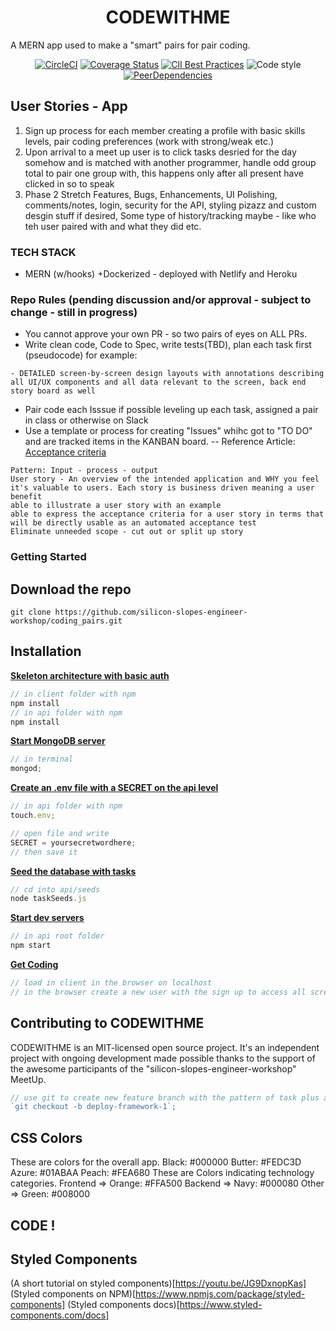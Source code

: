 <h1 align="center">CODEWITHME</h1>
<p>A MERN app used to make a "smart" pairs for pair coding.</p>
<div align="center">

[![CircleCI](https://img.shields.io/circleci/project/github/mui-org/material-ui/next.svg)]()
[![Coverage Status](https://img.shields.io/codecov/c/github/mui-org/material-ui/next.svg)]()
[![CII Best Practices](https://bestpractices.coreinfrastructure.org/projects/1320/badge)]()
![Code style](https://img.shields.io/badge/code_style-prettier-ff69b4.svg)
[![PeerDependencies](https://david-dm.org/mui-org/material-ui/next/peer-status.svg?path=packages/material-ui)]()

</div>

## User Stories - App

1. Sign up process for each member creating a profile with basic skills levels, pair coding preferences (work with strong/weak etc.)
2. Upon arrival to a meet up user is to click tasks desried for the day somehow and is matched with another programmer, handle odd group total to pair one group with, this happens only after all present have clicked in so to speak
3. Phase 2 Stretch Features, Bugs, Enhancements, UI Polishing, comments/notes, login, security for the API, styling pizazz and custom desgin stuff if desired, Some type of history/tracking maybe - like who teh user paired with and what they did etc.

### TECH STACK

- MERN (w/hooks) +Dockerized - deployed with Netlify and Heroku

### Repo Rules (pending discussion and/or approval - subject to change - still in progress)

- You cannot approve your own PR - so two pairs of eyes on ALL PRs.
- Write clean code, Code to Spec, write tests(TBD), plan each task first (pseudocode) for example:

```
- DETAILED screen-by-screen design layouts with annotations describing all UI/UX components and all data relevant to the screen, back end story board as well
```

- Pair code each Isssue if possible leveling up each task, assigned a pair in class or otherwise on Slack
- Use a template or process for creating "Issues" whihc got to "TO DO" and are tracked items in the KANBAN board.
  -- Reference Article: [Acceptance criteria](http://www.payton-consulting.com/user-stories-create-acceptance-criteria/)

```
Pattern: Input - process - output
User story - An overview of the intended application and WHY you feel it's valuable to users. Each story is business driven meaning a user benefit
able to illustrate a user story with an example
able to express the acceptance criteria for a user story in terms that will be directly usable as an automated acceptance test
Eliminate unneeded scope - cut out or split up story
```

### Getting Started

## Download the repo

`git clone https://github.com/silicon-slopes-engineer-workshop/coding_pairs.git`

## Installation

**[Skeleton architecture with basic auth]()**

```javascript
// in client folder with npm
npm install
// in api folder with npm
npm install
```

**[Start MongoDB server]()**

```javascript
// in terminal
mongod;
```

**[Create an .env file with a SECRET on the api level]()**

```javascript
// in api folder with npm
touch.env;

// open file and write
SECRET = yoursecretwordhere;
// then save it
```

**[Seed the database with tasks]()**

```javascript
// cd into api/seeds
node taskSeeds.js
```

**[Start dev servers]()**

```javascript
// in api root folder
npm start
```

**[Get Coding]()**

```javascript
// load in client in the browser on localhost
// in the browser create a new user with the sign up to access all screens including auth protected routes
```

## Contributing to CODEWITHME

CODEWITHME is an MIT-licensed open source project. It's an independent project with ongoing development made possible thanks to the support of the awesome participants of the "silicon-slopes-engineer-workshop" MeetUp.

```javascript
// use git to create new feature branch with the pattern of task plus a dash with the iteration of that feature
`git checkout -b deploy-framework-1`;
```

## CSS Colors

These are colors for the overall app.
Black: #000000
Butter: #FEDC3D
Azure: #01ABAA
Peach: #FEA680
These are Colors indicating technology categories.
Frontend => Orange: #FFA500
Backend => Navy: #000080
Other => Green: #008000

## CODE !

## Styled Components

(A short tutorial on styled components)[https://youtu.be/JG9DxnopKas]
(Styled components on NPM)[https://www.npmjs.com/package/styled-components]
(Styled components docs)[https://www.styled-components.com/docs]

